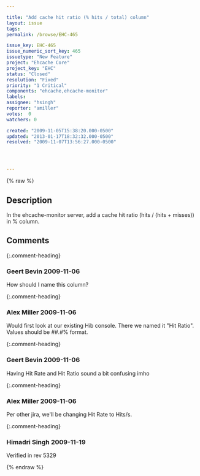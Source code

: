 ```yaml
---

title: "Add cache hit ratio (% hits / total) column"
layout: issue
tags: 
permalink: /browse/EHC-465

issue_key: EHC-465
issue_numeric_sort_key: 465
issuetype: "New Feature"
project: "Ehcache Core"
project_key: "EHC"
status: "Closed"
resolution: "Fixed"
priority: "1 Critical"
components: "ehcache,ehcache-monitor"
labels: 
assignee: "hsingh"
reporter: "amiller"
votes:  0
watchers: 0

created: "2009-11-05T15:38:20.000-0500"
updated: "2013-01-17T18:32:32.000-0500"
resolved: "2009-11-07T13:56:27.000-0500"




---
```


{% raw %}

## Description

<div markdown="1" class="description">

In the ehcache-monitor server, add a cache hit ratio (hits / (hits + misses)) in % column.  

</div>

## Comments


{:.comment-heading}
### **Geert Bevin** <span class="date">2009-11-06</span>

<div markdown="1" class="comment">

How should I name this column?

</div>


{:.comment-heading}
### **Alex Miller** <span class="date">2009-11-06</span>

<div markdown="1" class="comment">

Would first look at our existing Hib console.  There we named it "Hit Ratio".  Values should be ##.#% format.


</div>


{:.comment-heading}
### **Geert Bevin** <span class="date">2009-11-06</span>

<div markdown="1" class="comment">

Having Hit Rate and Hit Ratio sound a bit confusing imho

</div>


{:.comment-heading}
### **Alex Miller** <span class="date">2009-11-06</span>

<div markdown="1" class="comment">

Per other jira, we'll be changing Hit Rate to Hits/s.

</div>


{:.comment-heading}
### **Himadri Singh** <span class="date">2009-11-19</span>

<div markdown="1" class="comment">

Verified in rev  5329

</div>



{% endraw %}
